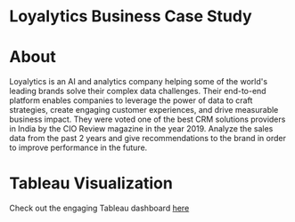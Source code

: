 # Loyalytics Business Case Study

# About

Loyalytics is an AI and analytics company helping some of the world's leading brands solve their complex data challenges. Their end-to-end platform enables companies to leverage the power of data to craft strategies, create engaging customer experiences, and drive measurable business impact. They were voted one of the best CRM solutions providers in India by the CIO Review magazine in the year 2019. Analyze the sales data from the past 2 years and give recommendations to the brand in order to improve performance in the future.

# Tableau Visualization

Check out the engaging Tableau dashboard [here](https://public.tableau.com/app/profile/ketan.taunk/viz/LoyalyticsCaseStudy_17348935940020/Dashboard1?publish=yes)
